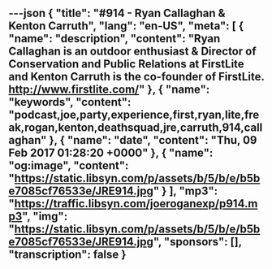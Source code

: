 ---json
{
  "title": "#914 - Ryan Callaghan & Kenton Carruth",
  "lang": "en-US",
  "meta": [
    {
      "name": "description",
      "content": "Ryan Callaghan is an outdoor enthusiast & Director of Conservation and Public Relations at FirstLite and Kenton Carruth is the co-founder of FirstLite. http://www.firstlite.com/"
    },
    {
      "name": "keywords",
      "content": "podcast,joe,party,experience,first,ryan,lite,freak,rogan,kenton,deathsquad,jre,carruth,914,callaghan"
    },
    {
      "name": "date",
      "content": "Thu, 09 Feb 2017 01:28:20 +0000"
    },
    {
      "name": "og:image",
      "content": "https://static.libsyn.com/p/assets/b/5/b/e/b5be7085cf76533e/JRE914.jpg"
    }
  ],
  "mp3": "https://traffic.libsyn.com/joeroganexp/p914.mp3",
  "img": "https://static.libsyn.com/p/assets/b/5/b/e/b5be7085cf76533e/JRE914.jpg",
  "sponsors": [],
  "transcription": false
}
---
<episode-header />

<timemark seconds="0" />

<transcribe-call-to-action />

<episode-footer />